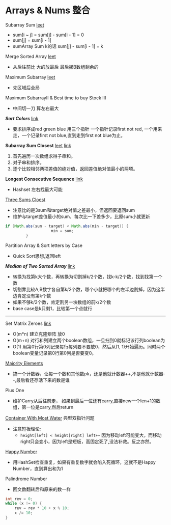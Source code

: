 # Arrays & Nums 整合

Subarray Sum [leet](http://www.lintcode.com/en/problem/subarray-sum/#)
* sum[i ~ j] = sum[j] - sum[i - 1] = 0
* sum[j] = sum[i - 1]
* sumArray Sum k的话 sum[j] - sum[i - 1] = k

Merge Sorted Array [leet](https://leetcode.com/problems/merge-sorted-array/)
* 从后往前比 大的放最后 最后挪B数组剩余的

Maximum Subarray [leet](https://leetcode.com/problems/maximum-subarray/)
* 先区域后全局

Maximum SubarrayII & Best time to buy Stock III
* 中间切一刀 算左右最大

***Sort Colors*** [link](https://gretchency.gitbooks.io/leetcode/content/sort_colors.html)
* 要求排序成red green blue  用三个指针 一个指针记录first not red, 一个用来走，一个记录first not blue,直到走到first not blue为止。

**Subarray Sum Closest** [leet](http://www.lintcode.com/en/problem/subarray-sum-closest/) [link](https://gretchency.gitbooks.io/leetcode/content/subarray_sum_closest.html)
1. 首先遍历一次数组求得子串和。
2. 对子串和排序。
3. 逐个比较相邻两项差值的绝对值，返回差值绝对值最小的两项。

**Longest Consecutive Sequence** [link](https://gretchency.gitbooks.io/leetcode/content/longest_consecutive_sequence.html)
* Hashset 左右找最大可能

[Three Sums Cloest](https://gretchency.gitbooks.io/leetcode/content/three_sum.html)
* 注意比的是3sum和target绝对值之差最小，但返回要返回sum
* 维护与target差值最小的sum，每次比一下差多少，比原sum小就更新
```java
if (Math.abs(sum - target) < Math.abs(min - target)) {
                    min = sum;
         }
```

Partition Array & Sort letters by Case
* Quick Sort思想,返回left

***Median of Two Sorted Array*** [link](https://gretchency.gitbooks.io/leetcode/content/median_of_two_sorted_arrays.html)
* 转换为找第k大个数，再转换为切割掉k/2个数，找k-k/2个数，找到找第一个数
* 切割靠比较A,B数字各自第k/2个数，哪个小就把哪个的左半边割掉，因为这半边肯定没有第k个数
* 如果不够k/2个数，肯定割另一块数组的前k/2个数
* base case是k只剩1，比较第一个点就行

---


Set Matrix Zeroes [link](https://gretchency.gitbooks.io/leetcode/content/wei_ruan.html)
* O(m*n) 建立克隆矩阵 放0
* O(m+n) 对行和列建立两个boolean数组，一旦扫到0就标记该行列boolean为
* O(1) 用第0行第0列记录每行每列要不要放0，然后从(1, 1)开始遍历。同时两个boolean变量记录第0行第0列是否要变0。

[Majority Elements](https://gretchency.gitbooks.io/leetcode/content/majority_number.html)
* 搞一个计数器，让每一个数和其他数pk，还是他就计数器++,不是他就计数器--,最后看还存活下来的数是谁

Plus One
* 维护Carry从后往前走， 如果到最后一位还有carry,直接new一个len+1的数组，第一位是carry,然后return

[Container With Most Water](https://gretchency.gitbooks.io/leetcode/content/container_with_most_water.html)
典型双指针问题

* 注意短板理论: 
  * ```height[left] < height[right] left++``` 因为移动left可能变大，而移动right只会变小，因为left是短板，高固定死了,没法补救。反之亦然。


[Happy Number](https://gretchency.gitbooks.io/leetcode/content/happy_number.html)
* 用HashSet检查重复，如果有重复数字就会陷入死循环，这就不是Happy Number，直到算出和为1

Palindrome Number
* 回文数翻转后和原来的数一样
```java
int rev = 0;
while (x != 0) {
    rev = rev * 10 + x % 10;
    x /= 10;
}
```





